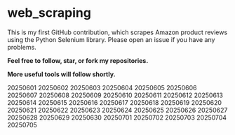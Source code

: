 # web_scraping
This is my first GitHub contribution, which scrapes Amazon product reviews using the Python Selenium library.
Please open an issue if you have any problems.

**Feel free to follow, star, or fork my repositories.**

**More useful tools will follow shortly.**

20250601
20250602
20250603
20250604
20250605
20250606
20250607
20250608
20250609
20250610
20250611
20250612
20250613
20250614
20250615
20250616
20250617
20250618
20250619
20250620
20250621
20250622
20250623
20250624
20250625
20250626
20250627
20250628
20250629
20250630
20250701
20250702
20250703
20250704
20250705
